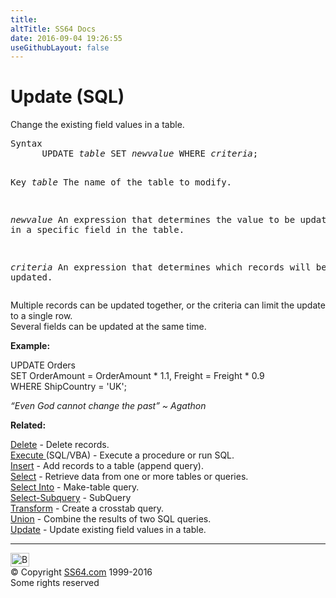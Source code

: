```yaml
---
title:
altTitle: SS64 Docs
date: 2016-09-04 19:26:55
useGithubLayout: false
---
```

<!-- #BeginLibraryItem "/Library/head_access.lbi" --><!-- #EndLibraryItem --><h1>Update (SQL) </h1>
<p> Change the existing field values in a table.</p>
<pre>Syntax
      UPDATE <i>table</i> SET <i>newvalue</i> WHERE <i>criteria</i>;

Key
  <i>table</i>     The name of the table to modify.

  <i>newvalue</i>  An expression that determines the value to be
            updated in a specific field in the table.

  <i>criteria</i>  An expression that determines which records
            will be updated.</pre>
<p>Multiple records can be updated together, or the criteria can limit the update to a single row.<br>
Several fields can be updated at the same time.</p>
<p><b>Example:</b></p>
<p class="code">UPDATE Orders <br>
SET OrderAmount = OrderAmount * 1.1, Freight = Freight * 0.9 <br>
WHERE ShipCountry = 'UK';</p>
<p class="quote"><i>“Even God cannot change the past” ~ Agathon</i></p>
<p><b>Related:</b></p>
<p><a href="delete.html">Delete</a>  - Delete records.<br>
<a href="execute.html">Execute </a>(SQL/VBA) - Execute a procedure or run SQL.<br>
<a href="insert.html">Insert</a>  - Add records to a table (append query).<br>
<a href="select.html">Select</a>  - Retrieve data from one or more tables or queries.<br>
<a href="select-into.html">Select Into</a>  - Make-table query.<br>
<a href="select-subquery.html">Select-Subquery</a> - SubQuery<br>
<a href="transform.html">Transform</a> - Create a crosstab query.<br>
<a href="union.html">Union</a>  - Combine the results of two SQL queries.<br>
<a href="update.html">Update</a> - Update existing field values in a table.</p><!-- #BeginLibraryItem "/Library/foot_access.lbi" --><p>
<!-- access -->

<hr>
<div id="bl" class="footer"><a href="update.html#"><img src="../images/top.png" width="30" height="22" alt="Back to the Top"></a></div>
<div id="br" class="footer, tagline">© Copyright <a href="../index.html">SS64.com</a> 1999-2016<br>
Some rights reserved</div><!-- #EndLibraryItem -->

